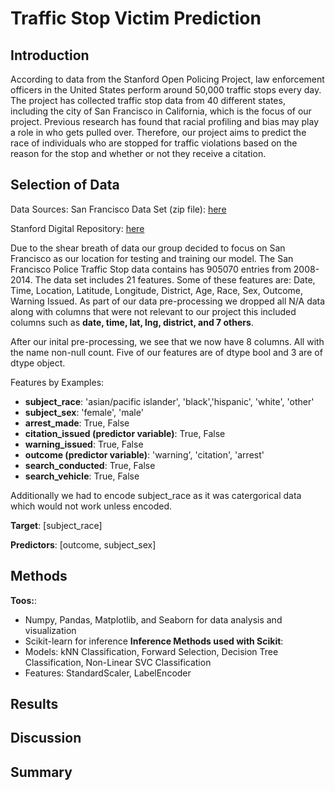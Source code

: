# Traffic Stop Victim Prediction
## Introduction

According to data from the Stanford Open Policing Project, law enforcement officers in the United States perform around 50,000 traffic stops every day. The project has collected traffic stop data from 40 different states, including the city of San Francisco in California, which is the focus of our project. Previous research has found that racial profiling and bias may play a role in who gets pulled over. Therefore, our project aims to predict the race of individuals who are stopped for traffic violations based on the reason for the stop and whether or not they receive a citation. 

## Selection of Data

Data Sources: 
San Francisco Data Set (zip file): <a href="https://stacks.stanford.edu/file/druid:yg821jf8611/yg821jf8611_ca_san_francisco_2020_04_01.csv.zip"> here </a>

Stanford Digital Repository: 
<a href="https://purl.stanford.edu/yg821jf8611"> here </a>

Due to the shear breath of data our group decided to focus on San Francisco as our location for testing and training our model. The San Francisco Police Traffic Stop data contains has 905070 entries from 2008-2014. The data set includes 21 features. Some of these features are: Date, Time, Location, Latitude, Longitude, District, Age, Race, Sex, Outcome, Warning Issued. 
As part of our data pre-processing we dropped all N/A data along with columns that were not relevant to our project this included columns such as **date, time, lat, lng, district, and 7 others**.

After our inital pre-processing, we see that we now have 8 columns. All with the name non-null count. Five of our features are of dtype bool and 3 are of dtype object.

Features by Examples:

- **subject_race**: 'asian/pacific islander', 'black','hispanic', 'white', 'other'
- **subject_sex**: 'female', 'male'
- **arrest_made**: True, False
- **citation_issued (predictor variable)**: True, False
- **warning_issued**: True, False
- **outcome (predictor variable)**: 'warning', 'citation', 'arrest'
- **search_conducted**: True, False
- **search_vehicle**: True, False

Additionally we had to encode subject_race as it was catergorical data which would not work unless encoded.  

**Target**: [subject_race]

**Predictors**: [outcome, subject_sex]

## Methods
**Toos:**:
- Numpy, Pandas, Matplotlib, and Seaborn for data analysis and visualization
- Scikit-learn for inference
**Inference Methods used with Scikit**:
- Models: kNN Classification, Forward Selection, Decision Tree Classification, Non-Linear SVC Classification
- Features: StandardScaler, LabelEncoder
## Results

## Discussion

## Summary
